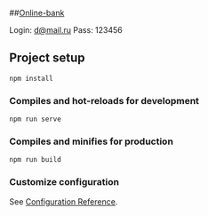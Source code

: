##[Online-bank](https://vue-online-bank-9feaf.web.app/)

Login: d@mail.ru
Pass: 123456

## Project setup

```
npm install
```

### Compiles and hot-reloads for development

```
npm run serve
```

### Compiles and minifies for production

```
npm run build
```

### Customize configuration

See [Configuration Reference](https://cli.vuejs.org/config/).

